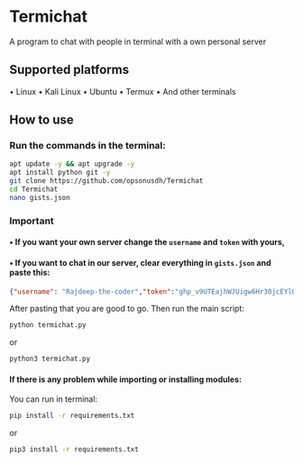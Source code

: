 # Termichat
A program to chat with people in terminal with a own personal server

## Supported platforms
• Linux
• Kali Linux
• Ubuntu
• Termux
• And other terminals
## How to use
### Run the commands in the terminal:


```bash
apt update -y && apt upgrade -y
apt install python git -y
git clone https://github.com/opsonusdh/Termichat
cd Termichat
nano gists.json
```

### Important
#### • If you want your own server change the `username` and `token` with yours,
#### • If you want to chat in our server, clear everything in `gists.json` and paste this: 
```json
{"username": "Rajdeep-the-coder","token":"ghp_v9UTEajhWJUigw6Hr30jcEYlQzmG2a58Wo","idinfo":"ff1cbad1182e8a20ede404f95e1ed57d","roomserver":"bb9da035c1079abeba0f181dd33514ae"}
```
After pasting that you are good to go.
Then run the main script:
```bash
python termichat.py
```
or
```bash
python3 termichat.py
```
#### If there is any problem while importing or installing modules:
You can run in terminal:
```bash
pip install -r requirements.txt
```
or
```bash
pip3 install -r requirements.txt
```
